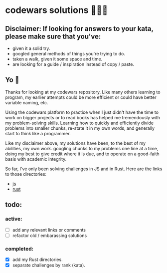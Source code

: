 # codewars solutions 🧙🏼‍♂️
## Disclaimer: If looking for answers to your kata, please make sure that you've:
* given it a solid try.
* googled general methods of things you're trying to do.
* taken a walk, given it some space and time. 
* are looking for a guide / inspiration instead of copy / paste.

## Yo 🕺

Thanks for looking at my codewars repository. Like many others learning to program, my earlier attempts could be more efficient or could have better variable naming, etc. 

Using the codewars platform to practice when I just didn't have the time to work on bigger projects or to read books has helped me tremendously with my problem-solving skills. Learning how to quickly and efficiently divide problems into smaller chunks, re-state it in my own words, and generally start to think like a programmer.

Like my disclaimer above, my solutions have been, to the best of my abilities, my own work. googling chunks to my problems one line at a time, doing my best to give credit where it is due, and to operate on a good-faith basis with academic integrity.

So far, I've only been solving challenges in JS and in Rust.
Here are the links to those directories:

* [js]
* [rust]

## todo:
### active:
- [ ] add any relevant links or comments 
- [ ] refactor old / embarassing solutions
### completed: 
- [x] add my Rust directories.
- [x] separate challenges by rank (kata).

[js]: https://github.com/alecmoschetti/codewars/tree/main/js
[rust]: https://github.com/alecmoschetti/codewars/tree/main/rust
